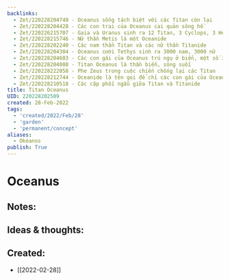 ```yaml
---
backlinks:
  - Zet/220228204749 - Oceanus sống tách biệt với các Titan còn lại
  - Zet/220228204428 - Các con trai của Oceanus cai quản sông hồ
  - Zet/220226215707 - Gaia và Uranus sinh ra 12 Titan, 3 Cyclops, 3 Hecatonchire
  - Zet/220228215746 - Nữ thần Metis là một Oceanide
  - Zet/220228202240 - Các nam thần Titan và các nữ thần Titanide
  - Zet/220228204304 - Oceanus cưới Tethys sinh ra 3000 nam, 3000 nữ
  - Zet/220228204603 - Các con gái của Oceanus trú ngụ ở biển, một số ít ở sông hồ
  - Zet/220228204008 - Titan Oceanus là thần biển, sông suối
  - Zet/220228222058 - Phe Zeus trong cuộc chiến chống lại các Titan
  - Zet/220228212744 - Oceanide là tên gọi để chỉ các con gái của Oceanus
  - Zet/220228210518 - Các cặp phối ngẫu giữa Titan và Titanide
title: Titan Oceanus
UID: 220228202509
created: 28-Feb-2022
tags:
  - 'created/2022/Feb/28'
  - 'garden'
  - 'permanent/concept'
aliases:
  - Okéanos
publish: True
---
```

# Oceanus

## Notes:


## Ideas & thoughts:



## Created:
- [[2022-02-28]]
